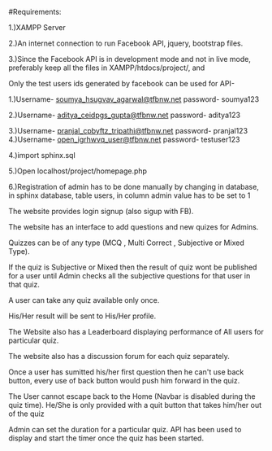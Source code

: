 #Requirements:

1.)XAMPP Server

2.)An internet connection to run Facebook API, jquery, bootstrap files.

3.)Since the Facebook API is in development mode and not in live mode, preferably keep all the files in XAMPP/htdocs/project/, and

Only the test users ids generated by facebook can be used for API-
   
   1.)Username- soumya_hsugvav_agarwal@tfbnw.net password- soumya123
   
   2.)Username- aditya_ceidpgs_gupta@tfbnw.net password- aditya123
   
   3.)Username- pranjal_cpbyftz_tripathi@tfbnw.net password- pranjal123
   4.)Username- open_igrhwvq_user@tfbnw.net password- testuser123
   
4.)import sphinx.sql

5.)Open localhost/project/homepage.php

6.)Registration of admin has to be done manually by changing in database, in sphinx database, table users, in column admin value has to be set to 1


The website provides login signup (also sigup with FB).

The website has an interface to add questions and new quizes for Admins.

Quizzes can be of any type (MCQ , Multi Correct , Subjective or Mixed Type).

If the quiz is Subjective or Mixed then the result of quiz wont be published for a user until Admin checks all the subjective questions for that user in that quiz.


A user can take any quiz available only once.

His/Her result will be sent to His/Her profile.

The Website also has a Leaderboard displaying performance of All users for particular quiz.

The website also has a discussion forum for each quiz separately.

Once a user has sumitted his/her first question then he can't use back button, every use of back button would push him forward in the quiz.

The User cannot escape back to the Home (Navbar is disabled during the quiz time). He/She is only provided with a quit button that takes him/her out of the quiz


Admin can set the duration for a particular quiz. API has been used to display and start the timer once the quiz has been started.
